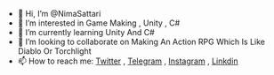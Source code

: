 - 👋 Hi, I’m @NimaSattari
- 👀 I’m interested in Game Making , Unity , C#
- 🌱 I’m currently learning Unity And C#
- 💞️ I’m looking to collaborate on Making An Action RPG Which Is Like Diablo Or Torchlight 
- 📫 How to reach me: [Twitter](https://twitter.com/sattari_nima) , [Telegram](https://t.me/NS_13) , [Instagram](https://www.instagram.com/nima78sattari/) , [Linkdin](https://www.linkedin.com/in/nima-sattari-13-ns/)
